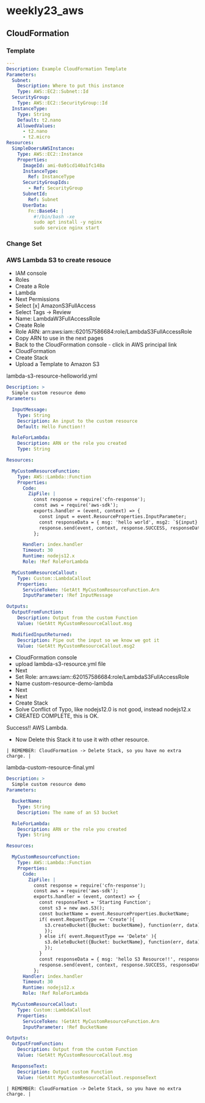 # weekly23_aws

## CloudFormation

### Template

```yml
---
Description: Example CloudFormation Template
Parameters:
  Subnet:
    Description: Where to put this instance
    Type: AWS::EC2::Subnet::Id
  SecurityGroup:
    Type: AWS::EC2::SecurityGroup::Id
  InstanceType:
    Type: String
    Default: t2.nano
    AllowedValues:
      - t2.nano
      - t2.micro
Resources:
  SimpleDoersAWSInstance:
    Type: AWS::EC2::Instance
    Properties:
      ImageId: ami-0a91cd140a1fc148a
      InstanceType:
        Ref: InstanceType 
      SecurityGroupIds:
        - Ref: SecurityGroup 
      SubnetId:
        Ref: Subnet
      UserData:
        Fn::Base64: |
          #!/bin/bash -xe
          sudo apt install -y nginx
          sudo service nginx start
```

### Change Set

### AWS Lambda S3 to create resouce

- IAM console
- Roles
- Create a Role
- Lambda
- Next Permissions
- Select [x] AmazonS3FullAccess
- Select Tags -> Review
- Name: LambdaW3FullAccessRole
- Create Role
- Role ARN: arn:aws:iam::620157586684:role/LambdaS3FullAccessRole
- Copy ARN to use in the next pages
- Back to the CloudFormation console - click in AWS principal link
- CloudFormation
- Create Stack
- Upload a Template to Amazon S3

lambda-s3-resource-helloworld.yml
```yml
Description: >
  Simple custom resource demo
Parameters:

  InputMessage:
    Type: String
    Description: An input to the custom resource
    Default: Hello Function!!

  RoleForLambda:
    Description: ARN or the role you created
    Type: String

Resources:

  MyCustomResourceFunction:
    Type: AWS::Lambda::Function
    Properties:
      Code:
        ZipFile: |
          const response = require('cfn-response');
          const aws = require('aws-sdk');
          exports.handler = (event, context) => {
            const input = event.ResourceProperties.InputParameter;
            const responseData = { msg: 'hello world', msg2: `${input} --received from caller`};
            response.send(event, context, response.SUCCESS, responseData);
          };

      Handler: index.handler
      Timeout: 30
      Runtime: nodejs12.x
      Role: !Ref RoleForLambda

  MyCustomResourceCallout:
    Type: Custom::LambdaCallout
    Properties:
      ServiceToken: !GetAtt MyCustomResourceFunction.Arn
      InputParameter: !Ref InputMessage

Outputs:
  OutputFromFunction:
    Description: Output from the custom Function
    Value: !GetAtt MyCustomResourceCallout.msg

  ModifiedInputReturned:
    Description: Pipe out the input so we know we got it
    Value: !GetAtt MyCustomResourceCallout.msg2
```

- CloudFormation console
- upload lambda-s3-resource.yml file
- Next
- Set Role: arn:aws:iam::620157586684:role/LambdaS3FullAccessRole
- Name custom-resource-demo-lambda
- Next
- Next
- Create Stack
- Solve Conflict of Typo, like nodejs12.0 is not good, instead nodejs12.x
- CREATED COMPLETE, this is OK.

Success!! AWS Lambda.

- Now Delete this Stack it to use it with other resource.

```
| REMEMBER: CloudFormation -> Delete Stack, so you have no extra charge. |
```

lambda-custom-resource-final.yml
```yml
Description: >
  Simple custom resource demo
Parameters:

  BucketName:
    Type: String
    Description: The name of an S3 bucket

  RoleForLambda:
    Description: ARN or the role you created
    Type: String

Resources:

  MyCustomResourceFunction:
    Type: AWS::Lambda::Function
    Properties:
      Code:
        ZipFile: |
          const response = require('cfn-response');
          const aws = require('aws-sdk');
          exports.handler = (event, context) => {
            const responseText = 'Starting Function';
            const s3 = new aws.S3();
            const bucketName = event.ResourceProperties.BucketName;
            if( event.RequestType == 'Create'){
              s3.createBucket({Bucket: bucketName}, function(err, data){
              });
            } else if( event.RequestType == 'Delete' ){
              s3.deleteBucket({Bucket: bucketName}, function(err, data){
              });
            }
            const responseData = { msg: 'hello S3 Resource!!', responseText: responseText };
            response.send(event, context, response.SUCCESS, responseData);
          };
      Handler: index.handler
      Timeout: 30
      Runtime: nodejs12.x
      Role: !Ref RoleForLambda

  MyCustomResourceCallout:
    Type: Custom::LambdaCallout
    Properties:
      ServiceToken: !GetAtt MyCustomResourceFunction.Arn
      InputParameter: !Ref BucketName

Outputs:
  OutputFromFunction:
    Description: Output from the custom Function
    Value: !GetAtt MyCustomResourceCallout.msg

  ResponseText:
    Description: Output custom Function
    Value: !GetAtt MyCustomResourceCallout.responseText
```

```
| REMEMBER: CloudFormation -> Delete Stack, so you have no extra charge. |
```
